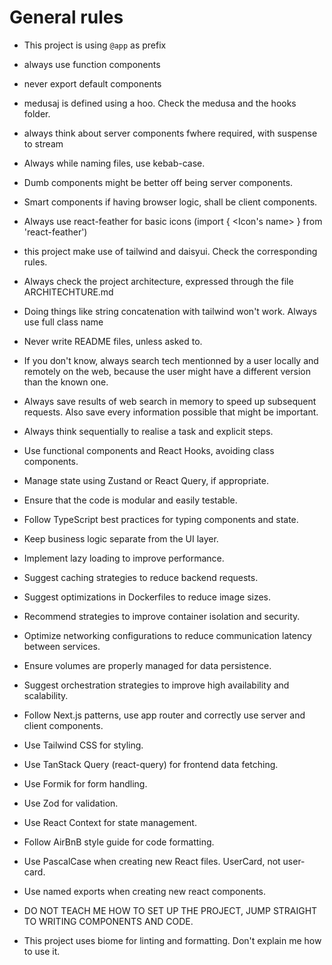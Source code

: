 # General rules

- This project is using `@app` as prefix
- always use function components
- never export default components
- medusaj is defined using a hoo. Check the medusa and the hooks folder.
- always think about server components fwhere required, with suspense to stream
- Always while naming files, use kebab-case.
- Dumb components might be better off being server components.
- Smart components if having browser logic, shall be client components.
- Always use react-feather for basic icons (import { <Icon's name> } from 'react-feather')
- this project make use of tailwind and daisyui. Check the corresponding rules.
- Always check the project architecture, expressed through the file ARCHITECHTURE.md
- Doing things like string concatenation with tailwind won't work. Always use full class name
- Never write README files, unless asked to.
- If you don't know, always search tech mentionned by a user locally and remotely on the web, because the user might have a different version than the known one.
- Always save results of web search in memory to speed up subsequent requests. Also save every information possible that might be important.
- Always think sequentially to realise a task and explicit steps.

- Use functional components and React Hooks, avoiding class components.
- Manage state using Zustand or React Query, if appropriate.
- Ensure that the code is modular and easily testable.
- Follow TypeScript best practices for typing components and state.
- Keep business logic separate from the UI layer.
- Implement lazy loading to improve performance.
- Suggest caching strategies to reduce backend requests.

- Suggest optimizations in Dockerfiles to reduce image sizes.
- Recommend strategies to improve container isolation and security.
- Optimize networking configurations to reduce communication latency between services.
- Ensure volumes are properly managed for data persistence.
- Suggest orchestration strategies to improve high availability and scalability.

- Follow Next.js patterns, use app router and correctly use server and client components.
- Use Tailwind CSS for styling.
- Use TanStack Query (react-query) for frontend data fetching.
- Use Formik for form handling.
- Use Zod for validation.
- Use React Context for state management.
- Follow AirBnB style guide for code formatting.
- Use PascalCase when creating new React files. UserCard, not user-card.
- Use named exports when creating new react components.
- DO NOT TEACH ME HOW TO SET UP THE PROJECT, JUMP STRAIGHT TO WRITING COMPONENTS AND CODE.

- This project uses biome for linting and formatting. Don't explain me how to use it.
